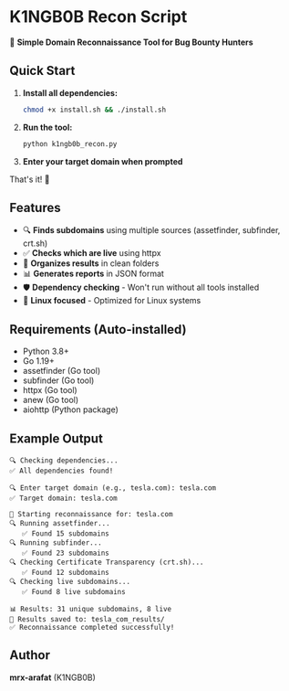 # K1NGB0B Recon Script

🎯 **Simple Domain Reconnaissance Tool for Bug Bounty Hunters**

## Quick Start

1. **Install all dependencies:**
   ```bash
   chmod +x install.sh && ./install.sh
   ```

2. **Run the tool:**
   ```bash
   python k1ngb0b_recon.py
   ```

3. **Enter your target domain when prompted**

That's it! 🚀

## Features

- 🔍 **Finds subdomains** using multiple sources (assetfinder, subfinder, crt.sh)
- ✅ **Checks which are live** using httpx
- 📁 **Organizes results** in clean folders
- 📊 **Generates reports** in JSON format
- 🛡️ **Dependency checking** - Won't run without all tools installed
- 🐧 **Linux focused** - Optimized for Linux systems

## Requirements (Auto-installed)

- Python 3.8+
- Go 1.19+
- assetfinder (Go tool)
- subfinder (Go tool)
- httpx (Go tool)
- anew (Go tool)
- aiohttp (Python package)

## Example Output

```
🔍 Checking dependencies...
✅ All dependencies found!

🔍 Enter target domain (e.g., tesla.com): tesla.com
✅ Target domain: tesla.com

🎯 Starting reconnaissance for: tesla.com
🔍 Running assetfinder...
   ✅ Found 15 subdomains
🔍 Running subfinder...
   ✅ Found 23 subdomains
🔍 Checking Certificate Transparency (crt.sh)...
   ✅ Found 12 subdomains
🔍 Checking live subdomains...
   ✅ Found 8 live subdomains

📊 Results: 31 unique subdomains, 8 live
📁 Results saved to: tesla_com_results/
✅ Reconnaissance completed successfully!
```

## Author

**mrx-arafat** (K1NGB0B)
